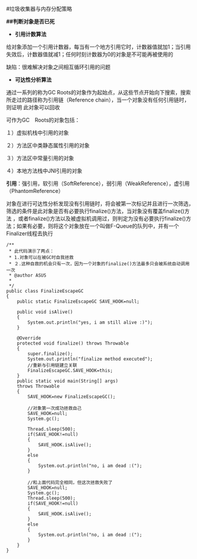 #垃圾收集器与内存分配策略

**##判断对象是否已死**

* **引用计数算法**

给对象添加一个引用计数器，每当有一个地方引用它时，计数器值就加1；当引用失效后，计数器值就减1；任何时刻计数器为0的对象是不可能再被使用的

缺陷：很难解决对象之间相互循环引用的问题

* **可达性分析算法**

通过一系列的称为GC Roots的对象作为起始点，从这些节点开始向下搜索，搜索所走过的路径称为引用链（Reference chain），当一个对象没有任何引用链时，则证明
此对象可以回收

可作为GC　Roots的对象包括：

１）虚拟机栈中引用的对象

２）方法区中类静态属性引用的对象

３）方法区中常量引用的对象

４）本地方法栈中JNI引用的对象

**引用**：强引用，软引用（SoftReference），弱引用（WeakReference），虚引用（PhantomReference）

对象在进行可达性分析发现没有引用链时，将会被第一次标记并且进行一次筛选，筛选的条件是此对象是否有必要执行finalize()方法，当对象没有覆盖finalize()方法
，或者finalize()方法以及被虚拟机调用过，则判定为没有必要执行finalize()方法；如果有必要，则将这个对象放在一个叫做F-Queue的队列中，并有一个Finalizer线程去执行

```
/**
 * 此代码演示了两点：
 * 1.对象可以在被GC时自我拯救
 * ２.这种自救的机会只有一次，因为一个对象的finalize()方法最多只会被系统自动调用一次
 * @author ASUS
 *
 */
public class FinalizeEscapeGC 
{
	public static FinalizeEscapeGC SAVE_HOOK=null;
	
	public void isAlive()
	{
		System.out.println("yes, i am still alive :)");
	}
	
	@Override
	protected void finalize() throws Throwable
	{
		super.finalize();
		System.out.println("finalize method executed");
		//重新与引用链建立关联
		FinalizeEscapeGC.SAVE_HOOK=this;
	}
	public static void main(String[] args)
	throws Throwable
	{
		SAVE_HOOK=new FinalizeEscapeGC();
		
		//对象第一次成功拯救自己
		SAVE_HOOK=null;
		System.gc();
		
		Thread.sleep(500);
		if(SAVE_HOOK!=null)
		{
			SAVE_HOOK.isAlive();
		}
		else
		{
			System.out.println("no, i am dead :(");
		}
		
		//和上面代码完全相同，但这次拯救失败了
		SAVE_HOOK=null;
		System.gc();
		Thread.sleep(500);
		if(SAVE_HOOK!=null)
		{
			SAVE_HOOK.isAlive();
		}
		else
		{
			System.out.println("no, i am dead :(");
		}
	}
}
```




